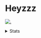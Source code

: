 # Heyzzz  

[![.](https://skillicons.dev/icons?i=js,ts,nextjs,nestjs,mongodb)](https://skillicons.dev)  

<details>
<summary>Stats</summary
<!--START_SECTION:waka-->

```txt
TypeScript   20 hrs 51 mins  ██████████████████████▒░░   89.93 %
JSON         1 hr 3 mins     █░░░░░░░░░░░░░░░░░░░░░░░░   04.56 %
CSS          41 mins         ▓░░░░░░░░░░░░░░░░░░░░░░░░   02.99 %
TSConfig     20 mins         ▒░░░░░░░░░░░░░░░░░░░░░░░░   01.48 %
JavaScript   12 mins         ▒░░░░░░░░░░░░░░░░░░░░░░░░   00.91 %
```

<!--END_SECTION:waka-->
</details>
